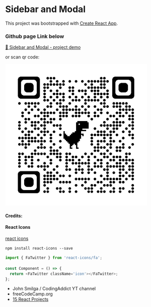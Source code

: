 # Sidebar and Modal

This project was bootstrapped with [Create React App](https://github.com/facebook/create-react-app).

### Github page Link below

[ 🧭 Sidebar and Modal - project demo](https://jovyflagg.github.io/sidebar)

or scan qr code:

![1689192577181](image/README/1689192577181.png)

#### Credits:

#### React Icons

[react icons](https://react-icons.github.io/react-icons/)

```
npm install react-icons --save
```

```javascript
import { FaTwitter } from 'react-icons/fa';

const Component = () => {
  return <FaTwitter className='icon'></FaTwitter>;
};
```

* John Smilga / CodingAddict YT channel
* freeCodeCamp.org
* [15 React Projects](https://www.youtube.com/watch?v=a_7Z7C_JCyo&t=614s)
